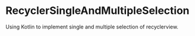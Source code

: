 # RecyclerSingleAndMultipleSelection
Using Kotlin to implement single and multiple selection of recyclerview.
